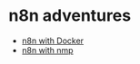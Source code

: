 # n8n adventures


- [n8n with Docker](https://github.com/mohsenet/n8n_adv/tree/main/adventures/n8n_with_docker)
- [n8n with nmp](https://github.com/mohsenet/n8n_adv/tree/main/adventures/n8n_with_npm)
